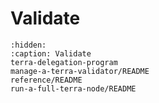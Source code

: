 # Validate

```{toctree}
:hidden:
:caption: Validate
terra-delegation-program
manage-a-terra-validator/README
reference/README
run-a-full-terra-node/README
```
